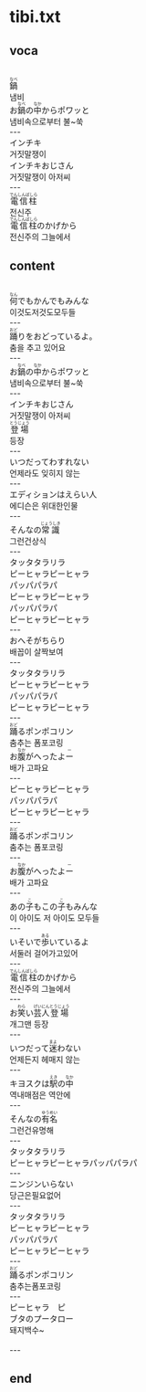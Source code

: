 <h1>tibi.txt</h1>
<h2>voca</h2><br>
<Ruby>鍋<rt>なべ</rt></Ruby><br>
냄비<br>
お<Ruby>鍋<rt>なべ</rt></Ruby>の<Ruby>中<rt>なか</rt></Ruby>からポワッと<br>
냄비속으로부터 불~쑥<br>
---<br>
インチキ<br>
거짓말쟁이<br>
インチキおじさん<br>
거짓말쟁이 아저씨<br>
---<br>
<Ruby>電信柱<rt>でんしんばしら</rt></Ruby><br>
전신주<br>
<Ruby>電信柱<rt>でんしんばしら</rt></Ruby>のかげから<br>
전신주의 그늘에서<br>
<h2>content</h2><br>
<Ruby>何<rt>なん</rt></Ruby>でもかんでもみんな<br>
이것도저것도모두들<br>
---<br>
<Ruby>踊<rt>おど</rt></Ruby>りをおどっているよ。<br>
춤을 추고 있어요<br>
---<br>
お<Ruby>鍋<rt>なべ</rt></Ruby>の<Ruby>中<rt>なか</rt></Ruby>からポワッと<br>
냄비속으로부터 불~쑥<br>
---<br>
インチキおじさん<br>
거짓말쟁이 아저씨<br>
<Ruby>登場<rt>とうじょう</rt></Ruby><br>
등장<br>
---<br>
いつだってわすれない<br>
언제라도 잊히지 않는<br>
---<br>
エディションはえらい人<br>
에디슨은 위대한인물<br>
---<br>
そんなの<Ruby>常識<rt>じょうしき</rt></Ruby><br>
그런건상식<br>
---<br>
タッタタラリラ<br>
ピーヒャラピーヒャラ<br>
パッパパラパ<br>
ピーヒャラピーヒャラ<br>
パッパパラパ<br>
ピーヒャラピーヒャラ<br>
---<br>
おへそがちらり<br>
배꼽이 살짝보여<br>
---<br>
タッタタラリラ<br>
ピーヒャラピーヒャラ<br>
パッパパラパ<br>
ピーヒャラピーヒャラ<br>
---<br>
<Ruby>踊<rt>おど</rt></Ruby>るポンポコリン<br>
춤추는 폼포코링<br>
お<Ruby>腹<rt>なか</rt></Ruby>がへったよ<Ruby>ー<rt>ー</rt></Ruby><br>
배가 고파요<br>
---<br>
ピーヒャラピーヒャラ<br>
パッパパラパ<br>
ピーヒャラピーヒャラ<br>
---<br>
<Ruby>踊<rt>おど</rt></Ruby>るポンポコリン<br>
춤추는 폼포코링<br>
---<br>
お<Ruby>腹<rt>なか</rt></Ruby>がへったよ<Ruby>ー<rt>ー</rt></Ruby><br>
배가 고파요<br>
---<br>
あの<Ruby>子<rt>こ</rt></Ruby>もこの<Ruby>子<rt>こ</rt></Ruby>もみんな<br>
이 아이도 저 아이도 모두들<br>
---<br>
いそいで<Ruby>歩<rt>ある</rt></Ruby>いているよ<br>
서둘러 걸어가고있어<br>
---<br>
<Ruby>電信柱<rt>でんしんばしら</rt></Ruby>のかげから<br>
전신주의 그늘에서<br>
---<br>
お<Ruby>笑<rt>わら</rt></Ruby>い<Ruby>芸人<rt>げいにん</rt></Ruby><Ruby>登場<rt>とうじょう</rt></Ruby><br>
개그맨 등장<br>
---<br>
いつだって<Ruby>迷<rt>まよ</rt></Ruby>わない<br>
언제든지 헤매지 않는<br>
---<br>
キヨスクは<Ruby>駅<rt>えき</rt></Ruby>の<Ruby>中<rt>なか</rt></Ruby><br>
역내매점은 역안에<br>
---<br>
そんなの<Ruby>有名<rt>ゆうめい</rt></Ruby><br>
그런건유명해<br>
---<br>
タッタタラリラ<br>
ピーヒャラピーヒャラパッパパラパ<br>
---<br>
ニンジンいらない<br>
당근은필요없어<br>
---<br>
タッタタラリラ<br>
ピーヒャラピーヒャラ<br>
パッパパラパ<br>
ピーヒャラピーヒャラ<br>
---<br>
<Ruby>踊<rt>おど</rt></Ruby>るポンポコリン<br>
춤추는폼포코링<br>
---<br>
ピーヒャラ　ピ<br>
ブタのプータロー<br>
돼지백수~<br>
<br>---
<h2>end</h2>